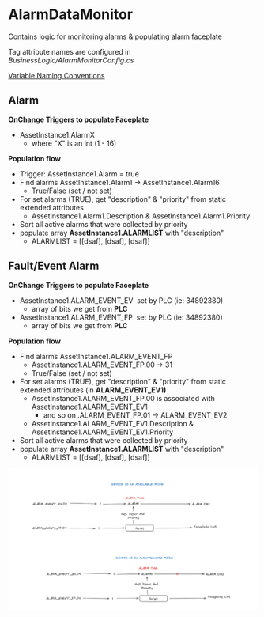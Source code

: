 # AlarmDataMonitor 

Contains logic for monitoring alarms & populating alarm faceplate

Tag attribute names are configured in *BusinessLogic/AlarmMonitorConfig.cs*

[Variable Naming Conventions](https://rwomcs.atlassian.net/wiki/spaces/SD/pages/30769153/Variable+Nomenclature+Standard)

## Alarm
**OnChange Triggers to populate Faceplate**
- AssetInstance1.AlarmX
    - where "X" is an int (1 - 16)


**Population flow**
- Trigger: AssetInstance1.Alarm = true
- Find alarms AssetInstance1.Alarm1 -> AssetInstance1.Alarm16
    - True/False (set / not set)
- For set alarms (TRUE), get "description" & "priority" from static extended attributes
    - AssetInstance1.Alarm1.Description & AssetInstance1.Alarm1.Priority
- Sort all active alarms that were collected by priority
- populate array **AssetInstance1.ALARMLIST** with "description"
    - ALARMLIST = [[dsaf], [dsaf], [dsaf]]


## Fault/Event Alarm

**OnChange Triggers to populate Faceplate**
- AssetInstance1.ALARM_EVENT_EV  set by PLC (ie: 34892380)
    - array of bits we get from **PLC**
- AssetInstance1.ALARM_EVENT_FP  set by PLC (ie: 34892380)
    - array of bits we get from **PLC**

**Population flow**
- Find alarms AssetInstance1.ALARM_EVENT_FP
    - AssetInstance1.ALARM_EVENT_FP.00 -> 31
    - True/False (set / not set)
- For set alarms (TRUE), get "description" & "priority" from static extended attributes (in **ALARM_EVENT_EV1)**
    - AssetInstance1.ALARM_EVENT_FP.00 is associated with AssetInstance1.ALARM_EVENT_EV1
        - and so on .ALARM_EVENT_FP.01 -> ALARM_EVENT_EV2
    - AssetInstance1.ALARM_EVENT_EV1.Description &  AssetInstance1.ALARM_EVENT_EV1.Priority
- Sort all active alarms that were collected by priority
- populate array **AssetInstance1.ALARMLIST** with "description"
    - ALARMLIST = [[dsaf], [dsaf], [dsaf]]


![event fault alarm](./img/EventFaultAlarm.png)